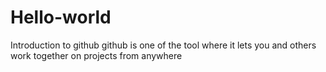 # Hello-world
Introduction to github
 github is one of the tool where it lets you and others work together on projects from anywhere
